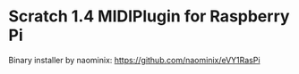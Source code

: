 Scratch 1.4 MIDIPlugin for Raspberry Pi
==========
Binary installer by naominix:
https://github.com/naominix/eVY1RasPi
